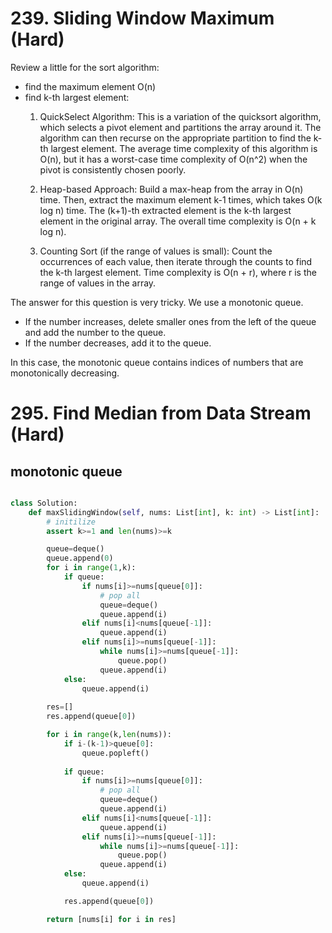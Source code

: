 # 239. Sliding Window Maximum (Hard)

Review a little for the sort algorithm:
- find the maximum element O(n)
- find k-th largest element:
  1. QuickSelect Algorithm: This is a variation of the quicksort algorithm, which selects a pivot element and partitions the array around it. The algorithm can then recurse on the appropriate partition to find the k-th largest element. The average time complexity of this algorithm is O(n), but it has a worst-case time complexity of O(n^2) when the pivot is consistently chosen poorly.
  
  2. Heap-based Approach: Build a max-heap from the array in O(n) time. Then, extract the maximum element k-1 times, which takes O(k log n) time. The (k+1)-th extracted element is the k-th largest element in the original array. The overall time complexity is O(n + k log n).
  
  3. Counting Sort (if the range of values is small): Count the occurrences of each value, then iterate through the counts to find the k-th largest element. Time complexity is O(n + r), where r is the range of values in the array.
  
The answer for this question is very tricky. We use a monotonic queue.

- If the number increases, delete smaller ones from the left of the queue and add the number to the queue.
- If the number decreases, add it to the queue.

In this case, the monotonic queue contains indices of numbers that are monotonically decreasing.


# 295. Find Median from Data Stream (Hard)






## monotonic queue
```python

class Solution:
    def maxSlidingWindow(self, nums: List[int], k: int) -> List[int]:
        # initilize
        assert k>=1 and len(nums)>=k

        queue=deque()
        queue.append(0)
        for i in range(1,k):
            if queue:
                if nums[i]>=nums[queue[0]]:
                    # pop all
                    queue=deque()
                    queue.append(i)
                elif nums[i]<nums[queue[-1]]:
                    queue.append(i)
                elif nums[i]>=nums[queue[-1]]:
                    while nums[i]>=nums[queue[-1]]:
                        queue.pop()
                    queue.append(i)
            else:
                queue.append(i)
        
        res=[]
        res.append(queue[0])

        for i in range(k,len(nums)):
            if i-(k-1)>queue[0]:
                queue.popleft()
            
            if queue:
                if nums[i]>=nums[queue[0]]:
                    # pop all
                    queue=deque()
                    queue.append(i)
                elif nums[i]<nums[queue[-1]]:
                    queue.append(i)
                elif nums[i]>=nums[queue[-1]]:
                    while nums[i]>=nums[queue[-1]]:
                        queue.pop()
                    queue.append(i)
            else:
                queue.append(i)

            res.append(queue[0])

        return [nums[i] for i in res]

```
